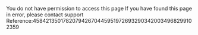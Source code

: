 You do not have permission to access this page If you have found this page in error, please contact support Reference:4584213501782079426704459519726932903420034968299102359